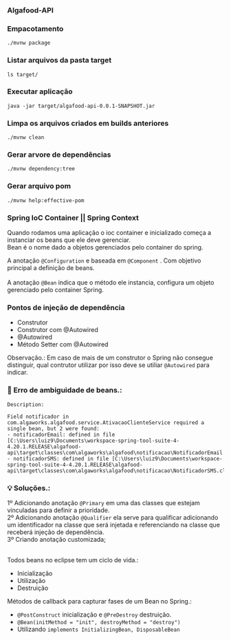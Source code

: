 ### Algafood-API

### Empacotamento
```./mvnw package```

### Listar arquivos da pasta target
```ls target/```

### Executar aplicação
```java -jar target/algafood-api-0.0.1-SNAPSHOT.jar```

### Limpa os arquivos criados em builds anteriores
```./mvnw clean```

### Gerar arvore de dependências 
```./mvnw dependency:tree```

### Gerar arquivo pom
```./mvnw help:effective-pom```


### Spring IoC Container || Spring Context

<p>Quando rodamos uma aplicação o ioc container e inicializado
começa a instanciar os beans que ele deve gerenciar.<br>
Bean é o nome dado a objetos gerenciados pelo container do spring.</p>

A anotação ```@Configuration```  e baseada em ```@Component``` . Com objetivo principal a definição de beans.
<br><br>A anotação ```@Bean``` indica que o método ele instancia, configura um objeto gerenciado pelo container Spring.

### Pontos de injeção de dependência
- Construtor
- Construtor com @Autowired
- @Autowired
- Método Setter com @Autowired

Observação.: Em caso de mais de um construtor o Spring não consegue distinguir, qual contrutor utilizar por isso deve se utiliar ```@Autowired``` para indicar.

### 🐛 Erro de ambiguidade de beans.:

```
Description:

Field notificador in com.algaworks.algafood.service.AtivacaoClienteService required a single bean, but 2 were found:
- notificadorEmail: defined in file [C:\Users\luiz9\Documents\workspace-spring-tool-suite-4-4.20.1.RELEASE\algafood-api\target\classes\com\algaworks\algafood\notificacao\NotificadorEmail.class]
- notificadorSMS: defined in file [C:\Users\luiz9\Documents\workspace-spring-tool-suite-4-4.20.1.RELEASE\algafood-api\target\classes\com\algaworks\algafood\notificacao\NotificadorSMS.class]
```

### 💡 Soluções.:

1º Adicionando anotação ```@Primary``` em uma das classes que estejam vinculadas para definir a prioridade. <br>
2º Adicionando anotação ```@Qualifier``` ela serve para qualificar adicionando um identificador na classe que será injetada e referenciando na classe que receberá injeção de dependência. <br>
3º Criando anotação customizada;

<br>
Todos beans no eclipse tem um ciclo de vida.:

- Inicialização
- Utilização
- Destruição

Métodos de callback para capturar fases de um Bean no Spring.:
- ```@PostConstruct``` inicialização e ```@PreDestroy``` destruição. 
- ```@Bean(initMethod = "init", destroyMethod = "destroy")``` 
- Utilizando ```implements InitializingBean, DisposableBean```
